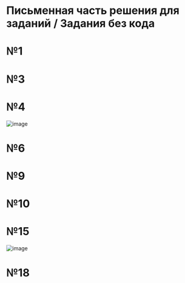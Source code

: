 # Письменная часть решения для заданий / Задания без кода
# №1
# №3
# №4
![image](https://github.com/user-attachments/assets/9c2e9590-9868-4b40-9c82-3324f46492ee)
# №6
# №9
# №10
# №15
![image](https://github.com/user-attachments/assets/0f887a93-b462-4165-8626-1d612533df7c)
# №18
